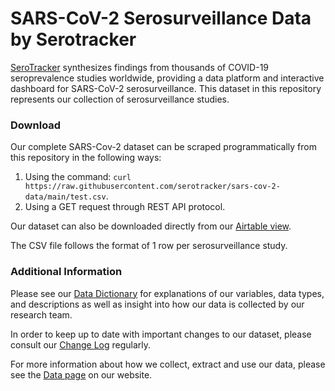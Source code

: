 
# SARS-CoV-2 Serosurveillance Data by Serotracker

[SeroTracker](https://serotracker.com/en/Explore) synthesizes findings from thousands of COVID-19 seroprevalence studies worldwide, providing a data platform and interactive dashboard for SARS-CoV-2 serosurveillance. This dataset in this repository represents our collection of serosurveillance studies.

### Download
Our complete SARS-Cov-2 dataset can be scraped programmatically from this repository in the following ways:
1. Using the command: `curl https://raw.githubusercontent.com/serotracker/sars-cov-2-data/main/test.csv`.
2. Using a GET request through REST API protocol.

Our dataset can also be downloaded directly from our [Airtable view]([https://airtable.com/shraXWPJ9Yu7ybowM/tbljN2mhRVfSlZv2d?backgroundColor=blue&viewControls=on](https://airtable.com/shraXWPJ9Yu7ybowM/tbljN2mhRVfSlZv2d?backgroundColor=blue&viewControls=on)).

The CSV file follows the format of 1 row per serosurveillance study.
 
### Additional Information
Please see our [Data Dictionary]([https://docs.google.com/spreadsheets/d/1KQbp5T9Cq_HnNpmBTWY1iKs6Etu1-qJcnhdJ5eyw7N8/edit#gid=0](https://docs.google.com/spreadsheets/d/1KQbp5T9Cq_HnNpmBTWY1iKs6Etu1-qJcnhdJ5eyw7N8/edit#gid=0)) for explanations of our variables, data types, and descriptions as well as insight into how our data is collected by our research team.

In order to keep up to date with important changes to our dataset, please consult our [Change Log](https://airtable.com/shrxpAlF6v0LeRYkA/tblC6jj904WXUzwVY) regularly.

For more information about how we collect, extract and use our data, please see the [Data page]([https://serotracker.com/en/Data](https://serotracker.com/en/Data)) on our website.